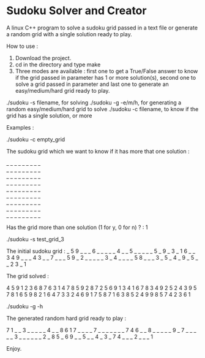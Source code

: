 # Sudoku Solver and Creator

A linux C++ program to solve a sudoku grid passed in a text file or generate a random grid with a single solution ready to play.

How to use :

1) Download the project.
2) cd in the directory and type make
3) Three modes are available : first one to get a True/False answer to know if the grid passed in parameter has 1 or more solution(s), second one to solve a grid passed in parameter and last one to generate an easy/medium/hard grid ready to play.

./sudoku -s filename, for solving
./sudoku -g -e/m/h, for generating a random easy/medium/hard grid to solve
./sudoku -c filename, to know if the grid has a single solution, or more

Examples :

./sudoku -c empty_grid

The sudoku grid which we want to know if it has more that one solution :

_ _ _ _ _ _ _ _ _ <br/>
_ _ _ _ _ _ _ _ _ <br/>
_ _ _ _ _ _ _ _ _ <br/>
_ _ _ _ _ _ _ _ _ <br/>
_ _ _ _ _ _ _ _ _ <br/>
_ _ _ _ _ _ _ _ _ <br/>
_ _ _ _ _ _ _ _ _ <br/>
_ _ _ _ _ _ _ _ _ <br/>
_ _ _ _ _ _ _ _ _ <br/>

Has the grid more than one solution (1 for y, 0 for n) ? : 1

./sudoku -s test_grid_3 

The initial sudoku grid :
_ 5 9 _ _ _ 6 _ _ 
_ _ _ 4 _ _ 5 _ _ 
_ _ _ 5 _ 9 _ 3 _ 
1 6 _ _ 3 4 9 _ _ 
_ 4 3 _ _ 7 _ _ _ 
5 9 _ 2 _ _ _ _ _ 
3 _ 4 _ _ _ _ 5 8 
_ _ _ 3 _ 5 _ 4 _ 
9 _ 5 _ _ 2 3 _ 1 

The grid solved : 

4 5 9 1 2 3 6 8 7 
6 3 1 4 7 8 5 9 2 
8 7 2 5 6 9 1 3 4 
1 6 7 8 3 4 9 2 5 
2 4 3 9 5 7 8 1 6 
5 9 8 2 1 6 4 7 3 
3 2 4 6 9 1 7 5 8 
7 1 6 3 8 5 2 4 9 
9 8 5 7 4 2 3 6 1


./sudoku -g -h

The generated random hard grid ready to play :

7 1 _ _ 3 _ _ _ _ 
_ 4 _ _ 8 6 1 7 _ 
_ _ _ 7 _ _ _ _ _ 
_ _ 7 4 6 _ _ 8 _ 
_ _ _ _ 9 _ 7 _ _ 
_ _ _ 3 _ _ _ _ _ 
_ 2 _ 8 5 _ 6 9 _ 
_ 5 _ _ 4 _ 3 _ 7 
4 _ _ _ 2 _ _ _ 1

Enjoy.
